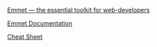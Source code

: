 [Emmet — the essential toolkit for web-developers](https://emmet.io/)

[Emmet Documentation](https://docs.emmet.io/)

[Cheat Sheet](https://docs.emmet.io/cheat-sheet/)

